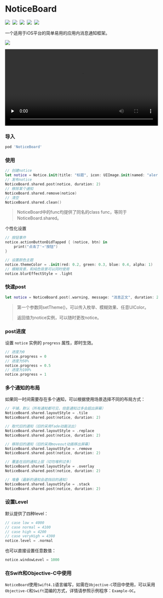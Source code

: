 # NoticeBoard

[![](https://img.shields.io/badge/license-MIT-green.svg?style=flat)](https://raw.githubusercontent.com/xaoxuu/NoticeBoard/master/LICENSE)  [![](https://img.shields.io/badge/platform-iOS%208%2B%20-orange.svg?style=flat)](https://www.apple.com/nl/ios/)  [![](https://img.shields.io/cocoapods/v/NoticeBoard.svg?style=flat)](https://cocoapods.org/pods/NoticeBoard)  [![](https://img.shields.io/cocoapods/dt/NoticeBoard.svg)](https://codeload.github.com/xaoxuu/NoticeBoard/zip/master)  [![](https://img.shields.io/cocoapods/at/NoticeBoard.svg)](https://cocoapods.org/pods/NoticeBoard) 



一个适用于iOS平台的简单易用的应用内消息通知框架。

![](https://user-images.githubusercontent.com/16400144/43441330-10b44176-94cd-11e8-8a1e-d0870273e537.PNG)

<video id="video" controls="" preload="none"  width=100%>
  <source id="mp4" src="http://pcpw4brqf.bkt.clouddn.com/noticeboard0731.MP4" type="video/mp4">
</video>



### 导入

```ruby
pod 'NoticeBoard'
```

### 使用

```swift
// 创建notice
let notice = Notice.init(title: "标题", icon: UIImage.init(named: "alert-"), body: "正文")
// 发布notice       
NoticeBoard.shared.post(notice, duration: 2)
// 移除某个通知
NoticeBoard.shared.remove(notice)
// 清空
NoticeBoard.shared.clean()
```

> NoticeBoard中的func均提供了同名的class func，等同于NoticeBoard.shared。

个性化设置

```swift
// 按钮事件
notice.actionButtonDidTapped { (notice, btn) in
    print("点击了'→'按钮")
}

// 设置颜色主题
notice.themeColor = .init(red: 0.2, green: 0.3, blue: 0.4, alpha: 1)
// 模糊背景，和纯色背景可以同时使用
notice.blurEffectStyle = .light
```



### 快速post

```swift
let notice = NoticeBoard.post(.warning, message: "消息正文", duration: 2)
```

> 第一个参数同setTheme()，可以传入枚举、模糊效果、任意UIColor。
>
> 返回值为notice实例，可以随时更改notice。



### post进度

设置 `notice` 实例的 `progress` 属性，即时生效。

```swift
// 进度为0
notice.progress = 0
// 进度为50%
notice.progress = 0.5
// 进度为100%
notice.progress = 1
```



### 多个通知的布局

如果同一时间需要存在多个通知，可以根据使用场景选择不同的布局方式：

```swift
// 平铺，默认（所有通知都可见，但是通知过多会超出屏幕）
NoticeBoard.shared.layoutStyle = .tile
NoticeBoard.shared.post(notice, duration: 2)

// 取代旧的通知（旧的采用fade动画淡出）
NoticeBoard.shared.layoutStyle = .replace
NoticeBoard.shared.post(notice, duration: 2)

// 移除旧的通知（旧的采用moveout动画移出屏幕）
NoticeBoard.shared.layoutStyle = .remove
NoticeBoard.shared.post(notice, duration: 2)

// 覆盖在旧的通知上层（切勿堆积过多）
NoticeBoard.shared.layoutStyle = .overlay
NoticeBoard.shared.post(notice, duration: 2)

// 堆叠（最新的通知会遮挡旧的通知）
NoticeBoard.shared.layoutStyle = .stack
NoticeBoard.shared.post(notice, duration: 2)
```



### 设置Level

默认提供了四种level：

```swift
// case low = 4000
// case normal = 4100
// case high = 4200
// case veryHigh = 4300
notice.level = .normal
```

也可以直接设置任意数值：

```swift
notice.windowLevel = 1000
```



### 在Swift和Objective-C中使用

`NoticeBoard`使用`Swift4.1`语言编写，如需在`Objective-C`项目中使用，可以采用`Objective-C`和`Swift`混编的方式，详情请参照示例程序：`Example-OC`。